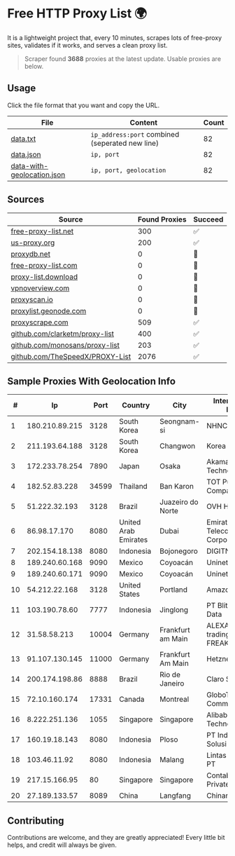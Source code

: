 
# Free HTTP Proxy List 🌍

It is a lightweight project that, every 10 minutes, scrapes lots of free-proxy sites, validates if it works, and serves a clean proxy list.


> Scraper found **3688** proxies at the latest update. Usable proxies are below.

## Usage

Click the file format that you want and copy the URL.


|File|Content|Count|
|----|-------|-----|
|[data.txt](https://raw.githubusercontent.com/themiralay/Proxy-List-World/master/data.txt)|`ip_address:port` combined (seperated new line)|82|
|[data.json](https://raw.githubusercontent.com/themiralay/Proxy-List-World/master/data.json)|`ip, port`|82|
|[data-with-geolocation.json](https://raw.githubusercontent.com/themiralay/Proxy-List-World/master/data-with-geolocation.json)|`ip, port, geolocation`|82|

## Sources

|Source|Found Proxies|Succeed|
|------|-------------|-------|
|[free-proxy-list.net](https://free-proxy-list.net)|300|✅|
|[us-proxy.org](https://www.us-proxy.org)|200|✅|
|[proxydb.net](http://proxydb.net)|0|🚫|
|[free-proxy-list.com](https://free-proxy-list.com/?page=&port=&type%5B%5D=http&type%5B%5D=https&up_time=0&search=Search)|0|🚫|
|[proxy-list.download](https://www.proxy-list.download/HTTP)|0|🚫|
|[vpnoverview.com](https://vpnoverview.com/privacy/anonymous-browsing/free-proxy-servers)|0|🚫|
|[proxyscan.io](https://www.proxyscan.io)|0|🚫|
|[proxylist.geonode.com](https://proxylist.geonode.com/api/proxy-list?limit=300&page=1&sort_by=lastChecked&sort_type=desc&protocols=http,https)|0|🚫|
|[proxyscrape.com](https://api.proxyscrape.com/v2/?request=displayproxies&protocol=http&timeout=10000&country=all&ssl=all&anonymity=all)|509|✅|
|[github.com/clarketm/proxy-list](https://raw.githubusercontent.com/clarketm/proxy-list/master/proxy-list-raw.txt)|400|✅|
|[github.com/monosans/proxy-list](https://raw.githubusercontent.com/monosans/proxy-list/main/proxies/http.txt)|203|✅|
|[github.com/TheSpeedX/PROXY-List](https://raw.githubusercontent.com/TheSpeedX/PROXY-List/master/http.txt)|2076|✅|


## Sample Proxies With Geolocation Info

|#|Ip|Port|Country|City|Internet Service Provider|
|-|--|----|-------|----|-------------------------|
|1|180.210.89.215|3128|South Korea|Seongnam-si|NHNCLOUD|
|2|211.193.64.188|3128|South Korea|Changwon|Korea Telecom|
|3|172.233.78.254|7890|Japan|Osaka|Akamai Technologies, Inc.|
|4|182.52.83.228|34599|Thailand|Ban Karon|TOT Public Company Limited|
|5|51.222.32.193|3128|Brazil|Juazeiro do Norte|OVH Hosting|
|6|86.98.17.170|8080|United Arab Emirates|Dubai|Emirates Telecommunications Corporation|
|7|202.154.18.138|8080|Indonesia|Bojonegoro|DIGITNET|
|8|189.240.60.168|9090|Mexico|Coyoacán|Uninet S.A. de C.V.|
|9|189.240.60.171|9090|Mexico|Coyoacán|Uninet S.A. de C.V.|
|10|54.212.22.168|3128|United States|Portland|Amazon.com, Inc.|
|11|103.190.78.60|7777|Indonesia|Jinglong|PT Blitar Sarana Data|
|12|31.58.58.213|10004|Germany|Frankfurt am Main|ALEXANDRU VLAD trading as FREAKHOSTING|
|13|91.107.130.145|11000|Germany|Frankfurt Am Main|Hetzner Online AG|
|14|200.174.198.86|8888|Brazil|Rio de Janeiro|Claro S.A|
|15|72.10.160.174|17331|Canada|Montreal|GloboTech Communications|
|16|8.222.251.136|1055|Singapore|Singapore|Alibaba (US) Technology Co., Ltd.|
|17|160.19.18.143|8080|Indonesia|Ploso|PT Indo Telemedia Solusi|
|18|103.46.11.92|8080|Indonesia|Malang|Lintas Data Prima, PT|
|19|217.15.166.95|80|Singapore|Singapore|Contabo Asia Private Limited|
|20|27.189.133.57|8089|China|Langfang|Chinanet|



## Contributing

Contributions are welcome, and they are greatly appreciated! Every
little bit helps, and credit will always be given.


